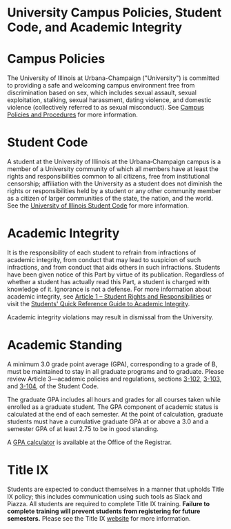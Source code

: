 # University Campus Policies, Student Code, and Academic Integrity

# Campus Policies

The University of Illinois at Urbana-Champaign ("University") is committed to providing a safe and welcoming campus environment free from discrimination based on sex, which includes sexual assault, sexual exploitation, stalking, sexual harassment, dating violence, and domestic violence (collectively referred to as sexual misconduct). See [Campus Policies and Procedures](http://wecare.illinois.edu/policies/campus/) for more information.

# Student Code

A student at the University of Illinois at the Urbana‑Champaign campus is a member of a University community of which all members have at least the rights and responsibilities common to all citizens, free from institutional censorship; affiliation with the University as a student does not diminish the rights or responsibilities held by a student or any other community member as a citizen of larger communities of the state, the nation, and the world. See the [University of Illinois Student Code](http://studentcode.illinois.edu/index.html) for more information.

# Academic Integrity

It is the responsibility of each student to refrain from infractions of academic integrity, from conduct that may lead to suspicion of such infractions, and from conduct that aids others in such infractions. Students have been given notice of this Part by virtue of its publication. Regardless of whether a student has actually read this Part, a student is charged with knowledge of it. Ignorance is not a defense. For more information about academic integrity, see [Article 1 – Student Rights and Responsibilities](https://studentcode.illinois.edu/article1/part4/1-401/) or visit the [Students' Quick Reference Guide to Academic Integrity](https://provost.illinois.edu/policies/policies/academic-integrity/students-quick-reference-guide-to-academic-integrity/).

Academic integrity violations may result in dismissal from the University.

# Academic Standing

A minimum 3.0 grade point average (GPA), corresponding to a grade of B, must be maintained to stay in all graduate programs and to graduate. Please review Article 3—academic policies and regulations, sections [3-102](https://studentcode.illinois.edu/article3/part1/3-102/), [3-103,](https://studentcode.illinois.edu/article3/part1/3-103/) and [3-104](https://studentcode.illinois.edu/article3/part1/3-104/), of the Student Code.

The graduate GPA includes all hours and grades for all courses taken while enrolled as a graduate student. The GPA component of academic status is calculated at the end of each semester. At the point of calculation, graduate students must have a cumulative graduate GPA at or above a 3.0 and a semester GPA of at least 2.75 to be in good standing.

A [GPA calculator](https://secure.registrar.illinois.edu/GPACalculator/test.aspx) is available at the Office of the Registrar.

# Title IX

Students are expected to conduct themselves in a manner that upholds Title IX policy; this includes communication using such tools as Slack and Piazza. All students are required to complete Title IX training. **Failure to complete training will prevent students from registering for future semesters.** Please see the Title IX [website](https://wecare.illinois.edu/titleix/) for more information.